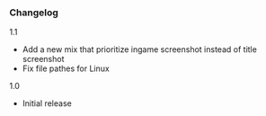 ### Changelog
1.1
- Add a new mix that prioritize ingame screenshot instead of title screenshot
- Fix file pathes for Linux

1.0
- Initial release
